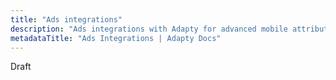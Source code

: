 ```yaml
---
title: "Ads integrations"
description: "Ads integrations with Adapty for advanced mobile attribution tracking."
metadataTitle: "Ads Integrations | Adapty Docs"
---
```


Draft